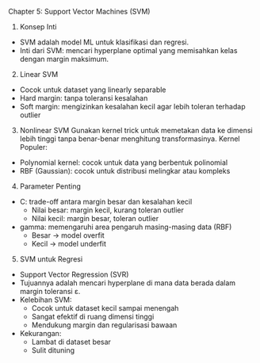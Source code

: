Chapter 5: Support Vector Machines (SVM)

1. Konsep Inti
- SVM adalah model ML untuk klasifikasi dan regresi.
- Inti dari SVM: mencari hyperplane optimal yang memisahkan kelas dengan margin maksimum.
2. Linear SVM
- Cocok untuk dataset yang linearly separable
- Hard margin: tanpa toleransi kesalahan
- Soft margin: mengizinkan kesalahan kecil agar lebih toleran terhadap outlier
3. Nonlinear SVM
Gunakan kernel trick untuk memetakan data ke dimensi lebih tinggi tanpa benar-benar menghitung transformasinya.
Kernel Populer:
- Polynomial kernel: cocok untuk data yang berbentuk polinomial
- RBF (Gaussian): cocok untuk distribusi melingkar atau kompleks
4. Parameter Penting
- C: trade-off antara margin besar dan kesalahan kecil
   + Nilai besar: margin kecil, kurang toleran outlier
   + Nilai kecil: margin besar, toleran outlier
- gamma: memengaruhi area pengaruh masing-masing data (RBF)
  + Besar → model overfit
  + Kecil → model underfit
5. SVM untuk Regresi
- Support Vector Regression (SVR)
- Tujuannya adalah mencari hyperplane di mana data berada dalam margin toleransi ε.
- Kelebihan SVM:
  + Cocok untuk dataset kecil sampai menengah
  + Sangat efektif di ruang dimensi tinggi
  + Mendukung margin dan regularisasi bawaan
- Kekurangan:
  + Lambat di dataset besar
  + Sulit dituning
